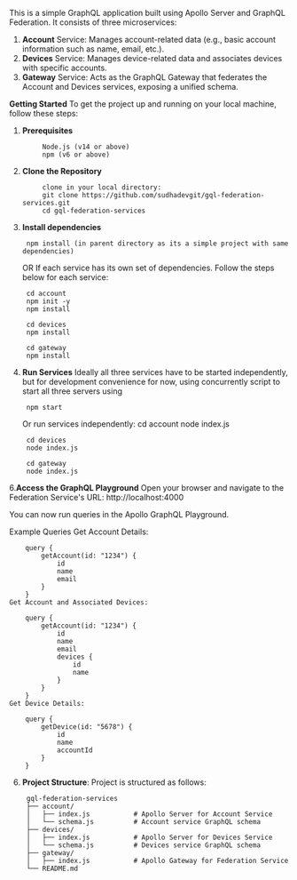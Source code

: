 This is a simple GraphQL application built using Apollo Server and GraphQL Federation. It consists of three microservices:

1. **Account** Service: Manages account-related data (e.g., basic account information such as name, email, etc.).
2. **Devices** Service: Manages device-related data and associates devices with specific accounts.
3. **Gateway** Service: Acts as the GraphQL Gateway that federates the Account and Devices services, exposing a unified schema.
   

**Getting Started**
    To get the project up and running on your local machine, follow these steps:

1. **Prerequisites**

            Node.js (v14 or above)
            npm (v6 or above)

2. **Clone the Repository**

            clone in your local directory:
            git clone https://github.com/sudhadevgit/gql-federation-services.git
            cd gql-federation-services

4. **Install dependencies**
        
        npm install (in parent directory as its a simple project with same dependencies)

    OR If each service has its own set of dependencies. Follow the steps below for each service:

        cd account
        npm init -y
        npm install

        cd devices
        npm install

        cd gateway
        npm install

5. **Run Services**
    Ideally all three services have to be started independently, but for development convenience for now, using concurrently script to start all three servers using

        npm start 

   Or run services independently:
        cd account
        node index.js

        cd devices
        node index.js

        cd gateway
        node index.js

6.**Access the GraphQL Playground**
   Open your browser and navigate to the Federation Service's URL:
        http://localhost:4000

  You can now run queries in the Apollo GraphQL Playground.

Example Queries
Get Account Details:

        query {
            getAccount(id: "1234") {
                id
                name
                email
            }
        }
    Get Account and Associated Devices:

        query {
            getAccount(id: "1234") {
                id
                name
                email
                devices {
                    id
                    name
                }
            }
        }
    Get Device Details:

        query {
            getDevice(id: "5678") {
                id
                name
                accountId
            }
        }

6. **Project Structure**:   Project is structured as follows:

        gql-federation-services
        ├── account/
        │   ├── index.js           # Apollo Server for Account Service
        │   └── schema.js          # Account service GraphQL schema
        ├── devices/
        │   ├── index.js           # Apollo Server for Devices Service
        │   └── schema.js          # Devices service GraphQL schema
        ├── gateway/
        │   ├── index.js           # Apollo Gateway for Federation Service
        └── README.md
   
